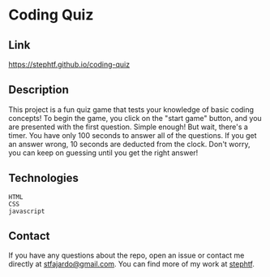# Coding Quiz

## Link 
https://stephtf.github.io/coding-quiz

## Description
This project is a fun quiz game that tests your knowledge of basic coding concepts! To begin the game, you click on the "start game" button, and you are presented with the first question. Simple enough! But wait, there's a timer. You have only 100 seconds to answer all of the questions. If you get an answer wrong, 10 seconds are deducted from the clock. Don't worry, you can keep on guessing until you get the right answer!


## Technologies

```
HTML
CSS
javascript 
 ```

## Contact 
If you have any questions about the repo, open an issue or contact me directly at stfajardo@gmail.com. You can find more of my work at [stephtf](https://github.com/stephtf/).